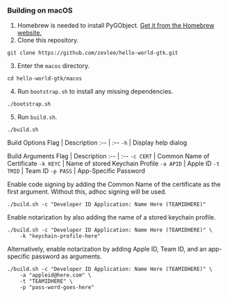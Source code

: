 ### Building on macOS
1. Homebrew is needed to install PyGObject. [Get it from the Homebrew website.](https://brew.sh)
2. Clone this repository.
```
git clone https://github.com/zevlee/hello-world-gtk.git
```
3. Enter the `macos` directory.
```
cd hello-world-gtk/macos
```
4. Run `bootstrap.sh` to install any missing dependencies.
```
./bootstrap.sh
```
5. Run `build.sh`.
```
./build.sh
```
Build Options
Flag | Description
:-- | :--
`-h` | Display help dialog

Build Arguments
Flag | Description
:-- | :--
`-c CERT` | Common Name of Certificate
`-k KEYC` | Name of stored Keychain Profile
`-a APID` | Apple ID
`-t TMID` | Team ID
`-p PASS` | App-Specific Password

Enable code signing by adding the Common Name of the certificate as the first argument. Without this, adhoc signing will be used.
```
./build.sh -c "Developer ID Application: Name Here (TEAMIDHERE)"
```
Enable notarization by also adding the name of a stored keychain profile.
```
./build.sh -c "Developer ID Application: Name Here (TEAMIDHERE)" \
	-k "keychain-profile-here"
```
Alternatively, enable notarization by adding Apple ID, Team ID, and an app-specific password as arguments.
```
./build.sh -c "Developer ID Application: Name Here (TEAMIDHERE)" \
	-a "appleid@here.com" \
	-t "TEAMIDHERE" \
	-p "pass-word-goes-here"
```
